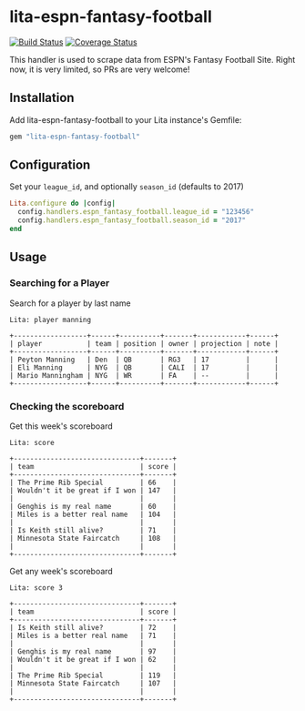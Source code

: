 # lita-espn-fantasy-football

[![Build Status](https://travis-ci.org/kevinreedy/lita-espn-fantasy-football.png?branch=master)](https://travis-ci.org/kevinreedy/lita-espn-fantasy-football)
[![Coverage Status](https://coveralls.io/repos/kevinreedy/lita-espn-fantasy-football/badge.png)](https://coveralls.io/r/kevinreedy/lita-espn-fantasy-football)

This handler is used to scrape data from ESPN's Fantasy Football Site. Right now, it is very limited, so PRs are very welcome!

## Installation

Add lita-espn-fantasy-football to your Lita instance's Gemfile:

``` ruby
gem "lita-espn-fantasy-football"
```

## Configuration

Set your `league_id`, and optionally `season_id` (defaults to 2017)

```ruby
Lita.configure do |config|
  config.handlers.espn_fantasy_football.league_id = "123456"
  config.handlers.espn_fantasy_football.season_id = "2017"
end
```

## Usage

### Searching for a Player

Search for a player by last name

```
Lita: player manning

+------------------+------+----------+-------+------------+------+
| player           | team | position | owner | projection | note |
+------------------+------+----------+-------+------------+------+
| Peyton Manning   | Den  | QB       | RG3   | 17         |      |
| Eli Manning      | NYG  | QB       | CALI  | 17         |      |
| Mario Manningham | NYG  | WR       | FA    | --         |      |
+------------------+------+----------+-------+------------+------+
```

### Checking the scoreboard

Get this week's scoreboard

```
Lita: score

+-------------------------------+-------+
| team                          | score |
+-------------------------------+-------+
| The Prime Rib Special         | 66    |
| Wouldn't it be great if I won | 147   |
|                               |       |
| Genghis is my real name       | 60    |
| Miles is a better real name   | 104   |
|                               |       |
| Is Keith still alive?         | 71    |
| Minnesota State Faircatch     | 108   |
|                               |       |
+-------------------------------+-------+
```

Get any week's scoreboard

```
Lita: score 3

+-------------------------------+-------+
| team                          | score |
+-------------------------------+-------+
| Is Keith still alive?         | 72    |
| Miles is a better real name   | 71    |
|                               |       |
| Genghis is my real name       | 97    |
| Wouldn't it be great if I won | 62    |
|                               |       |
| The Prime Rib Special         | 119   |
| Minnesota State Faircatch     | 107   |
|                               |       |
+-------------------------------+-------+
```
